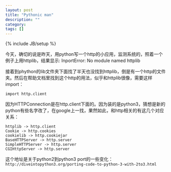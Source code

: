 ```yaml
---
layout: post
title: "Pythonic man"
description: ""
category: 
tags: []
---
```

{% include JB/setup %}

今天，确切的说是昨天，用python写一个http的小应用，监测系统的，照着一个例子上用httplib，结果显示:
InportError: No module named httplib

接着到phython的lib文件夹下面找了半天也没找到httplib，倒是有一个http的文件夹。然后在帮助文档里找到这个http的用法，似乎和httplib很像，需要这样import：

	import http.client

因为HTTPConnection是在http.client下面的。因为装的是python3，猜想是新的python有些名字改了，在google上一找，果然如此，和http相关的有这几个对应关系：

	httplib -> http.client
	Cookie -> http.cookies
	cookielib -> http.cookiejar
	BaseHTTPServer -> http.server
	SimpleHTTPServer -> http.server
	CGIHttpServer -> http.server

这个地址是关于python2到python3 port的一些变化：
`http://diveintopython3.org/porting-code-to-python-3-with-2to3.html`